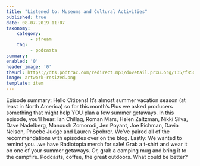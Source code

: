 ```yaml
---
title: "Listened to: Museums and Cultural Activities"
published: true
date: 08-07-2019 11:07
taxonomy:
    category:
         - stream
    tag:
         - podcasts
summary:
enabled: '0'
header_image: '0'
theurl: https://dts.podtrac.com/redirect.mp3/dovetail.prxu.org/135/f850509e-9630-4f34-b15a-9f0c6e41ffcf/14_Plus_Museum_or_Cultural_Activity_A.mp3
image: artwork-resized.png
template: item
---
```

 
Episode summary: Hello Citizens! It’s almost summer vacation season (at least in North America) so for this month’s Plus we asked producers something that might help YOU plan a few summer getaways. In this episode, you’ll hear: Ian Chillag, Roman Mars, Helen Zaltzman, Nikki Silva, Dave Nadelberg, Manoush Zomorodi, Jen Poyant, Joe Richman, Davia Nelson, Phoebe Judge and Lauren Spohrer. We’ve paired all of the recommendations with episodes over on the blog. Lastly: We wanted to remind you…we have Radiotopia merch for sale! Grab a t-shirt and wear it on one of your summer getaways. Or, grab a camping mug and bring it to the campfire. Podcasts, coffee, the great outdoors. What could be better?
